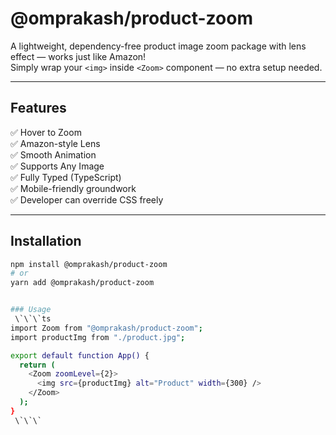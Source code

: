 # @omprakash/product-zoom

A lightweight, dependency-free product image zoom package with lens effect — works just like Amazon!  
Simply wrap your `<img>` inside `<Zoom>` component — no extra setup needed.

---

## Features

✅ Hover to Zoom  
✅ Amazon-style Lens  
✅ Smooth Animation  
✅ Supports Any Image  
✅ Fully Typed (TypeScript)  
✅ Mobile-friendly groundwork  
✅ Developer can override CSS freely

---

## Installation

```bash
npm install @omprakash/product-zoom
# or
yarn add @omprakash/product-zoom


### Usage 
 \`\`\`ts
import Zoom from "@omprakash/product-zoom";
import productImg from "./product.jpg";

export default function App() {
  return (
    <Zoom zoomLevel={2}>
      <img src={productImg} alt="Product" width={300} />
    </Zoom>
  );
}
 \`\`\`